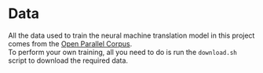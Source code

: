 # Data

All the data used to train the neural machine translation model in this project comes from the [Open Parallel Corpus](http://opus.nlpl.eu/). \
To perform your own training, all you need to do is run the `download.sh` script to download the required data.
